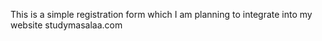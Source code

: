 This is a simple registration form which I am planning to integrate into my website studymasalaa.com
